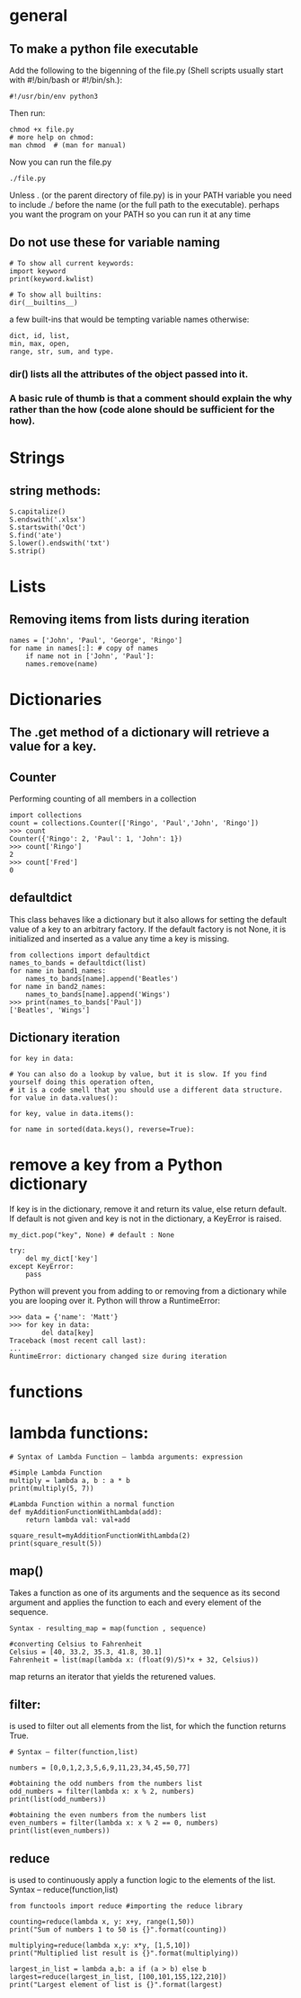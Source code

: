 # general

## To make a python file executable

Add the following to the bigenning of the file.py (Shell scripts usually start with #!/bin/bash or #!/bin/sh.):

    #!/usr/bin/env python3

Then run:

    chmod +x file.py
    # more help on chmod:
    man chmod  # (man for manual)

Now you can run the file.py 
 
    ./file.py

Unless . (or the parent directory of file.py) is in your PATH variable you need to include ./ before the name (or the full path to the executable).
perhaps you want the program on your PATH so you can run it at any time


## Do not use these for variable naming

    # To show all current keywords:
    import keyword
    print(keyword.kwlist)
    
    # To show all builtins:
    dir(__builtins__)
    
a few built-ins that would be tempting variable names otherwise: 

    dict, id, list,
    min, max, open, 
    range, str, sum, and type.

### dir() lists all the attributes of the object passed into it.
### A basic rule of thumb is that a comment should explain the why rather than the how (code alone should be sufficient for the how). 

# Strings
## string methods:

    S.capitalize()
    S.endswith('.xlsx')
    S.startswith('Oct')
    S.find('ate')
    S.lower().endswith('txt')
    S.strip()
    
# Lists

## Removing items from lists during iteration

    names = ['John', 'Paul', 'George', 'Ringo']
    for name in names[:]: # copy of names
        if name not in ['John', 'Paul']:
        names.remove(name)

# Dictionaries

## The .get method of a dictionary will retrieve a value for a key.

## Counter
Performing counting of all members in a collection

    import collections
    count = collections.Counter(['Ringo', 'Paul','John', 'Ringo'])
    >>> count
    Counter({'Ringo': 2, 'Paul': 1, 'John': 1})
    >>> count['Ringo']
    2
    >>> count['Fred']
    0

## defaultdict
This class behaves like a dictionary but it also allows for setting the default value of a key to an arbitrary factory. If the default factory is not None, it is initialized and inserted as a value any time a key is missing.

    from collections import defaultdict
    names_to_bands = defaultdict(list)
    for name in band1_names:
        names_to_bands[name].append('Beatles')
    for name in band2_names:
        names_to_bands[name].append('Wings')
    >>> print(names_to_bands['Paul'])
    ['Beatles', 'Wings']

 ## Dictionary iteration
 
    for key in data:
    
    # You can also do a lookup by value, but it is slow. If you find yourself doing this operation often, 
    # it is a code smell that you should use a different data structure.
    for value in data.values():
    
    for key, value in data.items():
    
    for name in sorted(data.keys(), reverse=True):
    
# remove a key from a Python dictionary

If key is in the dictionary, remove it and return its value, else return default. 
If default is not given and key is not in the dictionary, a KeyError is raised.

    my_dict.pop("key", None) # default : None
    
    try:
        del my_dict['key']
    except KeyError:
        pass
 
Python will prevent you from adding to or removing from a dictionary while you are looping over it. 
Python will throw a RuntimeError:

    >>> data = {'name': 'Matt'}
    >>> for key in data:
            del data[key]
    Traceback (most recent call last):
    ...
    RuntimeError: dictionary changed size during iteration

# functions

# lambda functions:

    # Syntax of Lambda Function – lambda arguments: expression
    
    #Simple Lambda Function
    multiply = lambda a, b : a * b
    print(multiply(5, 7))
    
    #Lambda Function within a normal function
    def myAdditionFunctionWithLambda(add):
        return lambda val: val+add
        
    square_result=myAdditionFunctionWithLambda(2)
    print(square_result(5))
    
## map()

Takes a function as one of its arguments and the sequence as its second argument and applies the function to each and every element of the sequence.

    Syntax - resulting_map = map(function , sequence)

    #converting Celsius to Fahrenheit
    Celsius = [40, 33.2, 35.3, 41.8, 30.1]
    Fahrenheit = list(map(lambda x: (float(9)/5)*x + 32, Celsius))
    
map returns an iterator that yields the returened values.

## filter:
is used to filter out all elements from the list, for which the function returns True.

    # Syntax – filter(function,list)
    
    numbers = [0,0,1,2,3,5,6,9,11,23,34,45,50,77]
    
    #obtaining the odd numbers from the numbers list
    odd_numbers = filter(lambda x: x % 2, numbers)
    print(list(odd_numbers))
    
    #obtaining the even numbers from the numbers list
    even_numbers = filter(lambda x: x % 2 == 0, numbers)
    print(list(even_numbers))

## reduce
is used to continuously apply a function logic to the elements of the list.
Syntax – reduce(function,list)

    from functools import reduce #importing the reduce library
    
    counting=reduce(lambda x, y: x+y, range(1,50))
    print("Sum of numbers 1 to 50 is {}".format(counting))
    
    multiplying=reduce(lambda x,y: x*y, [1,5,10])
    print("Multiplied list result is {}".format(multiplying))
    
    largest_in_list = lambda a,b: a if (a > b) else b
    largest=reduce(largest_in_list, [100,101,155,122,210])
    print("Largest element of list is {}".format(largest)
